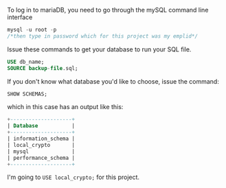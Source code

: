 To log in to mariaDB, you need to go through the mySQL command line interface

```sql
mysql -u root -p
/*then type in password which for this project was my emplid*/
```



Issue these commands to get your database to run your SQL file. 

```sql
USE db_name;
SOURCE backup-file.sql;
```


If you don't know what database you'd like to choose, issue the command:

```SQL
SHOW SCHEMAS;
```

which in this case has an output like this:

```SQL
+--------------------+
| Database           |
+--------------------+
| information_schema |
| local_crypto       |
| mysql              |
| performance_schema |
+--------------------+
```

I'm going to `USE local_crypto;` for this project. 
